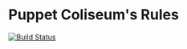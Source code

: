 # Puppet Coliseum's Rules

[![Build Status](https://travis-ci.org/puppet-coliseum/rules.svg)](https://travis-ci.org/puppet-coliseum/rules)

